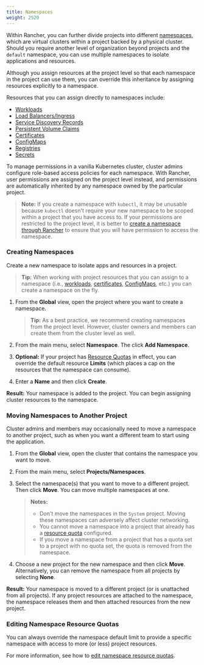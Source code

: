 ```yaml
---
title: Namespaces
weight: 2520
---
```


Within Rancher, you can further divide projects into different [namespaces](https://kubernetes.io/docs/concepts/overview/working-with-objects/namespaces/), which are virtual clusters within a project backed by a physical cluster. Should you require another level of organization beyond projects and the `default` namespace, you can use multiple namespaces to isolate applications and resources.

Although you assign resources at the project level so that each namespace in the project can use them, you can override this inheritance by assigning resources explicitly to a namespace.

Resources that you can assign directly to namespaces include:

- [Workloads]({{<baseurl>}}/rancher/v2.0.x-v2.4.x/en/k8s-in-rancher/workloads/)
- [Load Balancers/Ingress]({{<baseurl>}}/rancher/v2.0.x-v2.4.x/en/k8s-in-rancher/load-balancers-and-ingress/)
- [Service Discovery Records]({{<baseurl>}}/rancher/v2.0.x-v2.4.x/en/k8s-in-rancher/service-discovery/)
- [Persistent Volume Claims]({{<baseurl>}}/rancher/v2.0.x-v2.4.x/en/k8s-in-rancher/volumes-and-storage/persistent-volume-claims/)
- [Certificates]({{<baseurl>}}/rancher/v2.0.x-v2.4.x/en/k8s-in-rancher/certificates/)
- [ConfigMaps]({{<baseurl>}}/rancher/v2.0.x-v2.4.x/en/k8s-in-rancher/configmaps/)
- [Registries]({{<baseurl>}}/rancher/v2.0.x-v2.4.x/en/k8s-in-rancher/registries/)
- [Secrets]({{<baseurl>}}/rancher/v2.0.x-v2.4.x/en/k8s-in-rancher/secrets/)

To manage permissions in a vanilla Kubernetes cluster, cluster admins configure role-based access policies for each namespace. With Rancher, user permissions are assigned on the project level instead, and permissions are automatically inherited by any namespace owned by the particular project.

> **Note:** If you create a namespace with `kubectl`, it may be unusable because `kubectl` doesn't require your new namespace to be scoped within a project that you have access to. If your permissions are restricted to the project level, it is better to [create a namespace through Rancher]({{<baseurl>}}/rancher/v2.0.x-v2.4.x/en/project-admin/namespaces/#creating-namespaces) to ensure that you will have permission to access the namespace.


### Creating Namespaces

Create a new namespace to isolate apps and resources in a project.

>**Tip:** When working with project resources that you can assign to a namespace (i.e., [workloads]({{<baseurl>}}/rancher/v2.0.x-v2.4.x/en/k8s-in-rancher/workloads/deploy-workloads/), [certificates]({{<baseurl>}}/rancher/v2.0.x-v2.4.x/en/k8s-in-rancher/certificates/), [ConfigMaps]({{<baseurl>}}/rancher/v2.0.x-v2.4.x/en/k8s-in-rancher/configmaps), etc.) you can create a namespace on the fly.

1. From the **Global** view, open the project where you want to create a namespace.

    >**Tip:** As a best practice, we recommend creating namespaces from the project level. However, cluster owners and members can create them from the cluster level as well.

1. From the main menu, select **Namespace**. The click **Add Namespace**.

1. **Optional:** If your project has [Resource Quotas]({{<baseurl>}}/rancher/v2.0.x-v2.4.x/en/k8s-in-rancher/projects-and-namespaces/resource-quotas) in effect, you can override the default resource **Limits** (which places a cap on the resources that the namespace can consume).  

1. Enter a **Name** and then click **Create**.

**Result:** Your namespace is added to the project. You can begin assigning cluster resources to the namespace.

### Moving Namespaces to Another Project

Cluster admins and members may occasionally need to move a namespace to another project, such as when you want a different team to start using the application.

1. From the **Global** view, open the cluster that contains the namespace you want to move.

1. From the main menu, select **Projects/Namespaces**.

1. Select the namespace(s) that you want to move to a different project. Then click **Move**. You can move multiple namespaces at one.

    >**Notes:**
    >
    >- Don't move the namespaces in the `System` project. Moving these namespaces can adversely affect cluster networking.
    >- You cannot move a namespace into a project that already has a [resource quota]({{<baseurl>}}/rancher/v2.0.x-v2.4.x/en/k8s-in-rancher/projects-and-namespaces/resource-quotas/) configured.
    >- If you move a namespace from a project that has a quota set to a project with no quota set, the quota is removed from the namespace.

1. Choose a new project for the new namespace and then click **Move**. Alternatively, you can remove the namespace from all projects by selecting **None**.

**Result:** Your namespace is moved to a different project (or is unattached from all projects). If any project resources are attached to the namespace, the namespace releases them and then attached resources from the new project.

### Editing Namespace Resource Quotas

You can always override the namespace default limit to provide a specific namespace with access to more (or less) project resources.

For more information, see how to [edit namespace resource quotas]({{<baseurl>}}/rancher/v2.0.x-v2.4.x/en/project-admin//resource-quotas/override-namespace-default/#editing-namespace-resource-quotas).